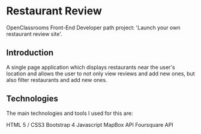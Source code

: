# Restaurant Review 
OpenClassrooms Front-End Developer path project: 'Launch your own restaurant review site'.

## Introduction
A single page application which displays restaurants near the user's location and allows the user to not only view reviews and add new ones, but also filter restaurants and add new ones.

## Technologies 
The main technologies and tools I used for this are:

HTML 5 / CSS3
Bootstrap 4
Javascript
MapBox API
Foursquare API


